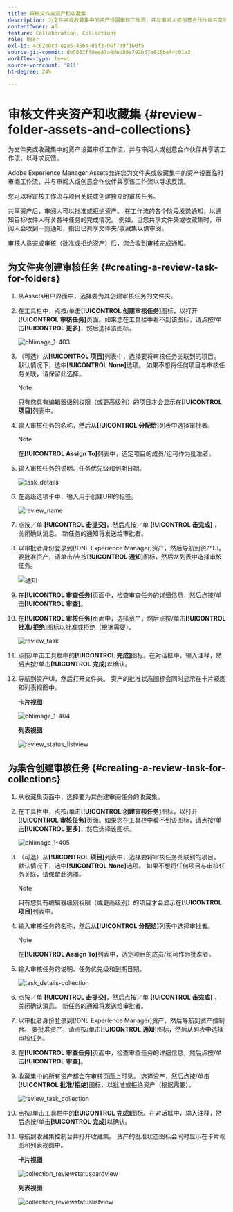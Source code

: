 ```yaml
---
title: 审核文件夹资产和收藏集
description: 为文件夹或收藏集中的资产设置审核工作流，并与审阅人或创意合作伙伴共享该工作流，以寻求反馈。
contentOwner: AG
feature: Collaboration, Collections
role: User
exl-id: 4c62e0cd-eaa5-456e-85f3-06f7a9f160f5
source-git-commit: de5632ff0ee87a4ded88e792b57e818baf4c01a3
workflow-type: tm+mt
source-wordcount: '811'
ht-degree: 24%

---
```


# 审核文件夹资产和收藏集 {#review-folder-assets-and-collections}

为文件夹或收藏集中的资产设置审核工作流，并与审阅人或创意合作伙伴共享该工作流，以寻求反馈。

Adobe Experience Manager Assets允许您为文件夹或收藏集中的资产设置临时审阅工作流，并与审阅人或创意合作伙伴共享该工作流以寻求反馈。

您可以将审核工作流与项目关联或创建独立的审核任务。

共享资产后，审阅人可以批准或拒绝资产。 在工作流的各个阶段发送通知，以通知目标收件人有关各种任务的完成情况。 例如，当您共享文件夹或收藏集时，审阅人会收到一则通知，指出已共享文件夹/收藏集以供审阅。

审核人员完成审核（批准或拒绝资产）后，您会收到审核完成通知。

## 为文件夹创建审核任务 {#creating-a-review-task-for-folders}

1. 从Assets用户界面中，选择要为其创建审核任务的文件夹。
1. 在工具栏中，点按/单击&#x200B;**[!UICONTROL 创建审核任务]**&#x200B;图标，以打开&#x200B;**[!UICONTROL 审核任务]**&#x200B;页面。如果您在工具栏中看不到该图标，请点按/单击&#x200B;**[!UICONTROL 更多]**，然后选择该图标。

   ![chlimage_1-403](assets/chlimage_1-403.png)

1. （可选）从&#x200B;**[!UICONTROL 项目]**&#x200B;列表中，选择要将审核任务关联到的项目。 默认情况下，选中&#x200B;**[!UICONTROL None]**&#x200B;选项。 如果不想将任何项目与审核任务关联，请保留此选择。

   >[!NOTE]
   >
   >只有您具有编辑器级别权限（或更高级别）的项目才会显示在&#x200B;**[!UICONTROL 项目]**&#x200B;列表中。

1. 输入审核任务的名称，然后从&#x200B;**[!UICONTROL 分配给]**&#x200B;列表中选择审批者。

   >[!NOTE]
   >
   >在&#x200B;**[!UICONTROL Assign To]**&#x200B;列表中，选定项目的成员/组可作为批准者。

1. 输入审核任务的说明、任务优先级和到期日期。

   ![task_details](assets/task_details.png)

1. 在高级选项卡中，输入用于创建URI的标签。

   ![review_name](assets/review_name.png)

1. 点按／单 **[!UICONTROL 击提交]**，然后点按／单 **[!UICONTROL 击完成]** ，关闭确认消息。 新任务的通知将发送给审批者。
1. 以审批者身份登录到[!DNL Experience Manager]资产，然后导航到资产UI。 要批准资产，请单击/点按&#x200B;**[!UICONTROL 通知]**&#x200B;图标，然后从列表中选择审核任务。

   ![通知](assets/notification.png)

1. 在&#x200B;**[!UICONTROL 审查任务]**&#x200B;页面中，检查审查任务的详细信息，然后点按/单击&#x200B;**[!UICONTROL 审查]**。
1. 在&#x200B;**[!UICONTROL 审核任务]**&#x200B;页面中，选择资产，然后点按/单击&#x200B;**[!UICONTROL 批准/拒绝]**&#x200B;图标以批准或拒绝（根据需要）。

   ![review_task](assets/review_task.png)

1. 点按/单击工具栏中的&#x200B;**[!UICONTROL 完成]**&#x200B;图标。在对话框中，输入注释，然后点按/单击&#x200B;**[!UICONTROL 完成]**&#x200B;以确认。
1. 导航到资产UI，然后打开文件夹。 资产的批准状态图标会同时显示在卡片视图和列表视图中。

   **卡片视图**

   ![chlimage_1-404](assets/chlimage_1-404.png)

   **列表视图**

   ![review_status_listview](assets/review_status_listview.png)

## 为集合创建审核任务 {#creating-a-review-task-for-collections}

1. 从收藏集页面中，选择要为其创建审阅任务的收藏集。
1. 在工具栏中，点按/单击&#x200B;**[!UICONTROL 创建审核任务]**&#x200B;图标，以打开&#x200B;**[!UICONTROL 审核任务]**&#x200B;页面。如果您在工具栏中看不到该图标，请点按/单击&#x200B;**[!UICONTROL 更多]**，然后选择该图标。

   ![chlimage_1-405](assets/chlimage_1-405.png)

1. （可选）从&#x200B;**[!UICONTROL 项目]**&#x200B;列表中，选择要将审核任务关联到的项目。 默认情况下，选中&#x200B;**[!UICONTROL None]**&#x200B;选项。 如果不想将任何项目与审核任务关联，请保留此选择。

   >[!NOTE]
   >
   >只有您具有编辑器级别权限（或更高级别）的项目才会显示在&#x200B;**[!UICONTROL 项目]**&#x200B;列表中。

1. 输入审核任务的名称，然后从&#x200B;**[!UICONTROL 分配给]**&#x200B;列表中选择审批者。

   >[!NOTE]
   >
   >在&#x200B;**[!UICONTROL Assign To]**&#x200B;列表中，选定项目的成员/组可作为批准者。

1. 输入审核任务的说明、任务优先级和到期日期。

   ![task_details-collection](assets/task_details-collection.png)

1. 点按／单 **[!UICONTROL 击提交]**，然后点按／单 **[!UICONTROL 击完成]** ，关闭确认消息。 新任务的通知将发送给审批者。
1. 以审批者身份登录到[!DNL Experience Manager]资产，然后导航到资产控制台。 要批准资产，请点按/单击&#x200B;**[!UICONTROL 通知]**&#x200B;图标，然后从列表中选择审核任务。
1. 在&#x200B;**[!UICONTROL 审查任务]**&#x200B;页面中，检查审查任务的详细信息，然后点按/单击&#x200B;**[!UICONTROL 审查]**。
1. 收藏集中的所有资产都会在审核页面上可见。 选择资产，然后点按/单击&#x200B;**[!UICONTROL 批准/拒绝]**&#x200B;图标，以批准或拒绝资产（根据需要）。

   ![review_task_collection](assets/review_task_collection.png)

1. 点按/单击工具栏中的&#x200B;**[!UICONTROL 完成]**&#x200B;图标。在对话框中，输入注释，然后点按/单击&#x200B;**[!UICONTROL 完成]**&#x200B;以确认。
1. 导航到收藏集控制台并打开收藏集。 资产的批准状态图标会同时显示在卡片视图和列表视图中。

   **卡片视图**

   ![collection_reviewstatuscardview](assets/collection_reviewstatuscardview.png)

   **列表视图**

   ![collection_reviewstatuslistview](assets/collection_reviewstatuslistview.png)
